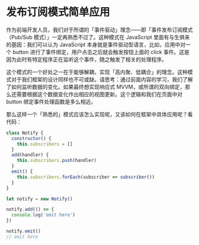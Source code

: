 # 发布订阅模式简单应用

作为前端开发人员，我们对于所谓的「事件驱动」理念——即「事件发布订阅模式（Pub/Sub 模式）」一定再熟悉不过了。这种模式在 JavaScript 里面有与生俱来的基因：我们可以认为 JavaScript 本身就是事件驱动型语言，比如，应用中对一个 button 进行了事件绑定，用户点击之后就会触发按钮上面的 click 事件。这是因为此时有特定程序正在监听这个事件，随之触发了相关的处理程序。

这个模式的一个好处之一在于能够解耦，实现「高内聚、低耦合」的理念。这种模式对于我们框架的设计同样也不可或缺。请思考：通过前面内容的学习，我们了解了如何监听数据的变化。如果最终想实现响应式 MVVM，或所谓的双向绑定，那么还需要根据这个数据变化作出相应的视图更新。这个逻辑和我们在页面中对 button 绑定事件处理函数是多么相近。

那么这样一个「熟悉的」模式应该怎么实现呢，又该如何在框架中具体应用呢？看代码：

```js
class Notify {
  constructor() {
    this.subscribers = []
  }
  add(handler) {
    this.subscribers.push(handler)
  }
  emit() {
    this.subscribers.forEach(subscriber => subscriber())
  }
}

let notify = new Notify()

notify.add(() => {
  console.log('emit here')
})

notify.emit()
// emit here
```


